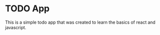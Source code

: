 # TODO App

This is a simple todo app that was created to learn the basics of react and javascript.
